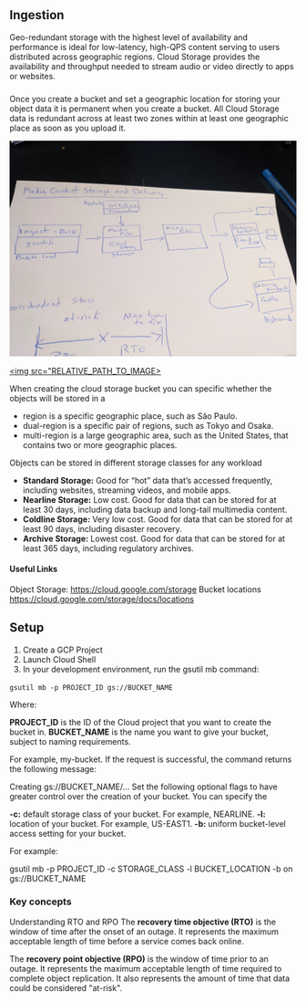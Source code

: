 
#




## Ingestion
Geo-redundant storage with the highest level of availability and performance is ideal for low-latency, high-QPS content serving to users distributed across geographic regions. Cloud Storage provides the availability and throughput needed to stream audio or video directly to apps or websites.

### 
Once you create a bucket and set a geographic location for storing your object data it is permanent  when you create a bucket. All Cloud Storage data is redundant across at least two zones within at least one geographic place as soon as you upload it.

![Alt text](/images/simple-gcs-arch.jpg?raw=true "Optional Title")

<a href="https://stackoverflow.com/"><img src="RELATIVE_PATH_TO_IMAGE></img></a>

When creating the cloud storage bucket you can specific whether the objects will be stored in a 
- region is a specific geographic place, such as São Paulo.
- dual-region is a specific pair of regions, such as Tokyo and Osaka.
- multi-region is a large geographic area, such as the United States, that contains two or more geographic places.

Objects can be stored in different storage classes for any workload

* **Standard Storage:** Good for “hot” data that’s accessed frequently, including websites, streaming videos, and mobile apps.
* **Nearline Storage:** Low cost. Good for data that can be stored for at least 30 days, including data backup and long-tail multimedia content.
* **Coldline Storage:** Very low cost. Good for data that can be stored for at least 90 days, including disaster recovery.
* **Archive Storage:** Lowest cost. Good for data that can be stored for at least 365 days, including regulatory archives.

#### Useful Links
Object Storage: https://cloud.google.com/storage
Bucket locations https://cloud.google.com/storage/docs/locations


## Setup

1. Create a GCP Project
2. Launch Cloud Shell
3. In your development environment, run the gsutil mb command:

```gsutil mb -p PROJECT_ID gs://BUCKET_NAME```

Where:

 **PROJECT_ID** is the ID of the Cloud project that you want to create the bucket in.
 **BUCKET_NAME** is the name you want to give your bucket, subject to naming requirements. 
 
 
For example, my-bucket.
If the request is successful, the command returns the following message:


Creating gs://BUCKET_NAME/...
Set the following optional flags to have greater control over the creation of your bucket. You can specify the

**-c:** default storage class of your bucket. For example, NEARLINE.
**-l:** location of your bucket. For example, US-EAST1.
**-b:** uniform bucket-level access setting for your bucket.

For example:

gsutil mb -p PROJECT_ID -c STORAGE_CLASS -l BUCKET_LOCATION -b on gs://BUCKET_NAME



### Key concepts
Understanding RTO and RPO
The **recovery time objective (RTO)** is the window of time after the onset of an outage. It represents the maximum acceptable length of time before a service comes back online.

The **recovery point objective (RPO)** is the window of time prior to an outage. It represents the maximum acceptable length of time required to complete object replication. It also represents the amount of time that data could be considered "at-risk".


